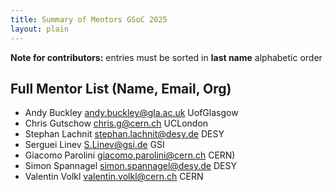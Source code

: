 ```yaml
---
title: Summary of Mentors GSoC 2025
layout: plain
---
```


**Note for contributors:** entries must be sorted in **last name** alphabetic order

## Full Mentor List (Name, Email, Org)
* Andy Buckley [andy.buckley@gla.ac.uk](mailto:andy.buckley@gla.ac.uk) UofGlasgow
* Chris Gutschow [chris.g@cern.ch](mailto:chris.g@cern.ch) UCLondon
* Stephan Lachnit [stephan.lachnit@desy.de](mailto:stephan.lachnit@desy.de) DESY
* Serguei Linev [S.Linev@gsi.de](mailto:S.Linev@gsi.de) GSI 
* Giacomo Parolini [giacomo.parolini@cern.ch](mailto:giacomo.parolini@cern.ch) CERN)
* Simon Spannagel [simon.spannagel@desy.de](mailto:simon.spannagel@desy.de) DESY
* Valentin Volkl [valentin.volkl@cern.ch](mailto:valentin.volkl@cern.ch) CERN
